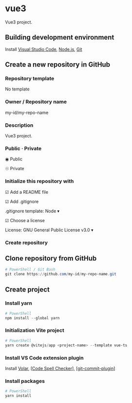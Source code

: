 # vue3

Vue3 project.

## Building development environment

Install [Visual Studio Code](https://code.visualstudio.com/Download), [Node.js](https://nodejs.org/zh-cn/download/), [Git](https://git-scm.com/downloads)

## Create a new repository in GitHub

### Repository template

No template

### Owner / Repository name

my-id/my-repo-name

### Description

Vue3 project.

### Public · Private

◉ Public

☉ Private

### Initialize this repository with

☑ Add a README file

☑ Add .gitignore

.gitignore template: Node ▾

☑ Choose a license

License: GNU General Public License v3.0 ▾

### Create repository

## Clone repository from GitHub

```PowerShell / Git Bash
# PowerShell / Git Bash
git clone https://github.com/my-id/my-repo-name.git
```

## Create project

### Install yarn

```PowerShell
# PowerShell
npm install --global yarn
```

### Initialization Vite project

```PowerShell
# PowerShell
yarn create @vitejs/app <project-name> --template vue-ts
```

### Install VS Code extension plugin

Install [Volar](https://marketplace.visualstudio.com/items?itemName=johnsoncodehk.volar), [[Code Spell Checker](https://marketplace.visualstudio.com/items?itemName=streetsidesoftware.code-spell-checker)], [[git-commit-plugin](https://marketplace.visualstudio.com/items?itemName=redjue.git-commit-plugin)]

### Install packages

```PowerShell
# PowerShell
yarn install
```
